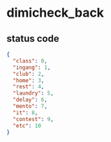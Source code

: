# dimicheck_back

## status code
```json
{
  "class": 0,
  "ingang": 1,
  "club": 2,
  "home": 3,
  "rest": 4,
  "laundry": 5,
  "delay": 6,
  "mento": 7,
  "it": 8,
  "contest": 9,
  "etc": 10
}
```

